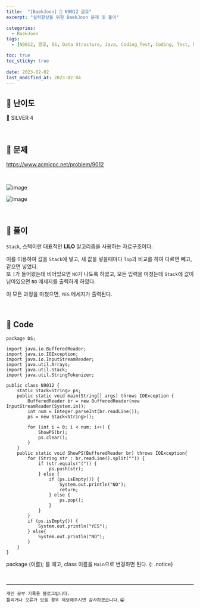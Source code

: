 ```yaml
---
title:  "[BaekJoon] 🥈 N9012 괄호"
excerpt: "실력향상을 위한 BaekJoon 문제 및 풀이"

categories:
  - BaekJoon
tags:
  - [N9012, 괄호, DS, Data Structure, Java, Coding_Test, Coding, Test, baekJoon, 백준]

toc: true
toc_sticky: true
 
date: 2023-02-02
last_modified_at: 2023-02-04
---
```


## 📌 난이도

  🥈 SILVER 4

<br>

## 📌 문제

<https://www.acmicpc.net/problem/9012>

<br>

![image](https://user-images.githubusercontent.com/37824506/216255044-3234d495-62f7-41e1-8c03-070cee4855e9.png)

![image](https://user-images.githubusercontent.com/37824506/216255107-22615c99-47d6-4f62-8d90-9ab5d36f0b1f.png)

<br>

## 📌 풀이  

`Stack`, 스택이란 대표적인 **LILO** 알고리즘을 사용하는 자료구조이다.  

이를 이용하여 값을 `Stack`에 넣고, 새 값을 넣을때마다 `Top`과 비교를 하여 다르면 빼고, 같으면 넣었다.  
또 `)`가 들어왔는데 비어있으면 `NO`가 나도록 하였고, 모든 입력을 마쳤는데 `Stack`에 값이 남아있으면 `NO` 메세지를 출력하게 하였다.

이 모든 과정을 마쳤으면, `YES` 메세지가 출력된다.

<br>

## 📌 Code

```
package DS;

import java.io.BufferedReader;
import java.io.IOException;
import java.io.InputStreamReader;
import java.util.Arrays;
import java.util.Stack;
import java.util.StringTokenizer;

public class N9012 {
    static Stack<String> ps;
    public static void main(String[] args) throws IOException {
        BufferedReader br = new BufferedReader(new InputStreamReader(System.in));
        int num = Integer.parseInt(br.readLine());
        ps = new Stack<String>();

        for (int i = 0; i < num; i++) {
            ShowPS(br);
            ps.clear();
        }
    }
    public static void ShowPS(BufferedReader br) throws IOException{
        for (String str : br.readLine().split("")) {
            if (str.equals("(")) {
                ps.push(str);
            } else {
                if (ps.isEmpty()) {
                    System.out.println("NO");
                    return;
                } else {
                    ps.pop();
                }
            }
        }
        if (ps.isEmpty()) {
            System.out.println("YES");
        } else{
            System.out.println("NO");
        }
    }
}
```

package (이름); 를 때고, class 이름을 `Main`으로 변경하면 된다.
{: .notice} 



<br>


***
    개인 공부 기록용 블로그입니다.
    틀리거나 오류가 있을 경우 제보해주시면 감사하겠습니다.😁